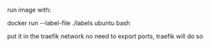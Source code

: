run image with:


docker run --label-file ./labels ubuntu bash

put it in the traefik network
no need to export ports, traefik will do so